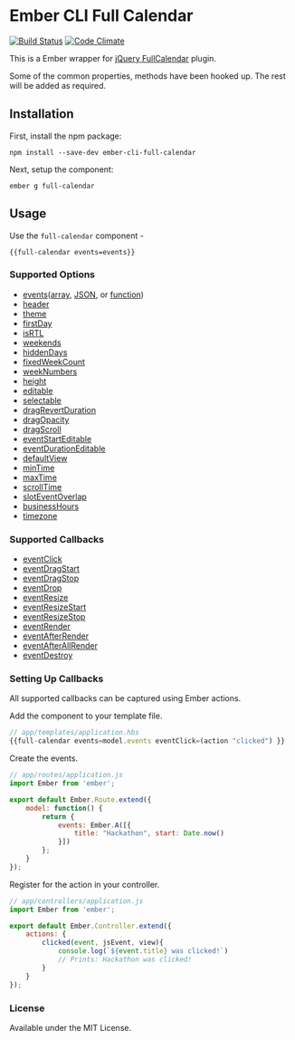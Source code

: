 # Ember CLI Full Calendar
[![Build Status](https://travis-ci.org/icicletech/ember-cli-full-calendar.svg)](https://travis-ci.org/icicletech/ember-cli-full-calendar) [![Code Climate](https://codeclimate.com/github/icicletech/ember-cli-full-calendar/badges/gpa.svg)](https://codeclimate.com/github/icicletech/ember-cli-full-calendar)

This is a Ember wrapper for [jQuery FullCalendar](http://fullcalendar.io/) plugin.

Some of the common properties, methods have been hooked up. The rest will be added as required.

## Installation

First, install the npm package:

```npm install --save-dev ember-cli-full-calendar```

Next, setup the component:

```ember g full-calendar```

## Usage

Use the `full-calendar` component -

```{{full-calendar events=events}}```

### Supported Options

* [events](http://fullcalendar.io/docs/event_data/Event_Object/)([array](http://fullcalendar.io/docs/event_data/events_array/), [JSON](http://fullcalendar.io/docs/event_data/events_json_feed/), or [function](http://fullcalendar.io/docs/event_data/events_function/))
* [header](http://fullcalendar.io/docs/display/header/)
* [theme](http://fullcalendar.io/docs/display/theme/)
* [firstDay](http://fullcalendar.io/docs/display/firstDay/)
* [isRTL](http://fullcalendar.io/docs/display/isRTL/)
* [weekends](http://fullcalendar.io/docs/display/weekends/)
* [hiddenDays](http://fullcalendar.io/docs/display/hiddenDays/)
* [fixedWeekCount](http://fullcalendar.io/docs/display/fixedWeekCount/)
* [weekNumbers](http://fullcalendar.io/docs/display/weekNumbers/)
* [height](http://fullcalendar.io/docs/display/height/)
* [editable](http://fullcalendar.io/docs/event_ui/editable/)
* [selectable](http://fullcalendar.io/docs/selection/selectable/)
* [dragRevertDuration](http://fullcalendar.io/docs/event_ui/dragRevertDuration/)
* [dragOpacity](http://fullcalendar.io/docs/event_ui/dragOpacity/)
* [dragScroll](http://fullcalendar.io/docs/event_ui/dragScroll/)
* [eventStartEditable](http://fullcalendar.io/docs/event_ui/eventStartEditable/)
* [eventDurationEditable](http://fullcalendar.io/docs/event_ui/eventDurationEditable/)
* [defaultView](http://fullcalendar.io/docs/views/defaultView/)
* [minTime](http://fullcalendar.io/docs/agenda/minTime/)
* [maxTime](http://fullcalendar.io/docs/agenda/maxTime/)
* [scrollTime](http://fullcalendar.io/docs/agenda/scrollTime/)
* [slotEventOverlap](http://fullcalendar.io/docs/agenda/slotEventOverlap/)
* [businessHours](http://fullcalendar.io/docs/display/businessHours/)
* [timezone](http://http://fullcalendar.io/docs/timezone/timezone/)

### Supported Callbacks

* [eventClick](http://fullcalendar.io/docs/mouse/eventClick/)
* [eventDragStart](http://fullcalendar.io/docs/event_ui/eventDragStart/)
* [eventDragStop](http://fullcalendar.io/docs/event_ui/eventDragStop/)
* [eventDrop](http://fullcalendar.io/docs/event_ui/eventDrop/)
* [eventResize](http://fullcalendar.io/docs/event_ui/eventResize/)
* [eventResizeStart](http://fullcalendar.io/docs/event_ui/eventResizeStart/)
* [eventResizeStop](http://fullcalendar.io/docs/event_ui/eventResizeStop/)
* [eventRender](http://fullcalendar.io/docs/event_rendering/eventRender/)
* [eventAfterRender](http://fullcalendar.io/docs/event_rendering/eventAfterRender/)
* [eventAfterAllRender](http://fullcalendar.io/docs/event_rendering/eventAfterAllRender/)
* [eventDestroy](http://fullcalendar.io/docs/event_rendering/eventDestroy/)

### Setting Up Callbacks
All supported callbacks can be captured using Ember actions.

Add the component to your template file.

```javascript
// app/templates/application.hbs
{{full-calendar events=model.events eventClick=(action "clicked") }}
```

Create the events.

```javascript
// app/routes/application.js
import Ember from 'ember';

export default Ember.Route.extend({
	model: function() {
		return {
			events: Ember.A([{
				title: "Hackathon", start: Date.now()
			}])
		};
	}
});
```

Register for the action in your controller.

```javascript
// app/controllers/application.js
import Ember from 'ember';

export default Ember.Controller.extend({
	actions: {
		clicked(event, jsEvent, view){
			console.log(`${event.title} was clicked!`)
			// Prints: Hackathon was clicked!
		}
	}
});
```

### License

Available under the MIT License.
